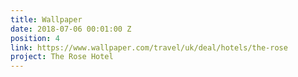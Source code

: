 ```yaml
---
title: Wallpaper
date: 2018-07-06 00:01:00 Z
position: 4
link: https://www.wallpaper.com/travel/uk/deal/hotels/the-rose
project: The Rose Hotel
---
```


